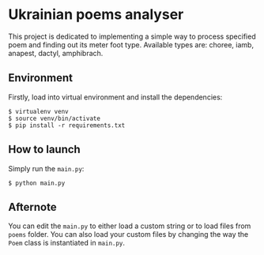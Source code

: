 
# Ukrainian poems analyser

This project is dedicated to implementing a simple way to process specified poem and finding out its meter foot type. Available types are: choree, iamb, anapest, dactyl, amphibrach.


## Environment
Firstly, load into virtual environment and install the dependencies:
    
    $ virtualenv venv
    $ source venv/bin/activate
    $ pip install -r requirements.txt

 
## How to launch
Simply run the `main.py`:

    $ python main.py

## Afternote
You can edit the `main.py` to either load a custom string or to load files from `poems` folder. You can also load your custom files by changing the way the `Poem` class is instantiated in `main.py`.